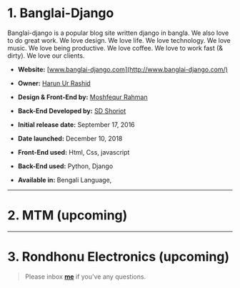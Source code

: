 # 1. Banglai-Django 


Banglai-django is a popular blog site written django in bangla. We also love to do great work. We love design. We love life. We love technology. We love music. We love being productive. We love coffee. We love to work fast (& dirty). We love our clients. 


* **Website:** [www.banglai-django.com](http://www.banglai-django.com/)

* **Owner:** [Harun Ur Rashid](https://www.facebook.com/Harun.m.r)

* **Design & Front-End by:** [Moshfequr Rahman](https://www.facebook.com/mushfequrr1) 

* **Back-End Developed by:** [SD Shoriot](https://www.facebook.com/shoriot)

* **Initial release date:** September 17, 2016

* **Date launched:** December 10, 2018

* **Front-End used:**  Html, Css, javascript

* **Back-End used:** Python, Django


* **Available in:** Bengali Language,

---


# 2. MTM (upcoming)


---

# 3. Rondhonu Electronics (upcoming)


> Please inbox **[me](https://www.facebook.com/shoriot)** if you've any questions.